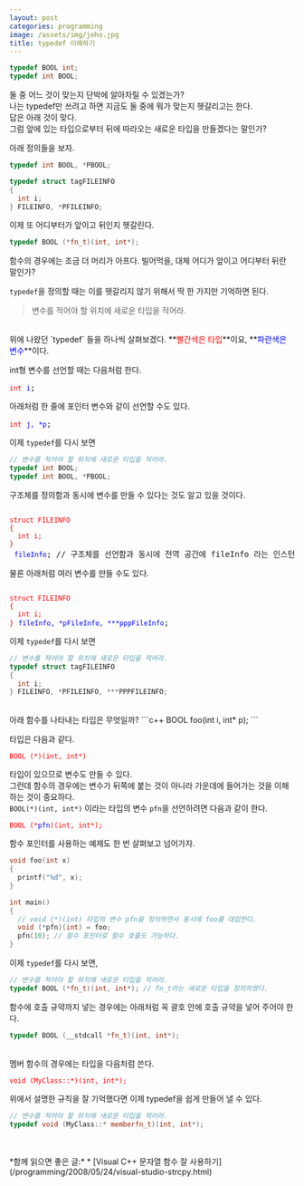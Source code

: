 ```yaml
---
layout: post
categories: programming
image: /assets/img/jeho.jpg
title: typedef 이해하기
---
```


```c++
typedef BOOL int;
typedef int BOOL;
```

둘 중 어느 것이 맞는지 단박에 알아차릴 수 있겠는가?  
나는 typedef만 쓰려고 하면 지금도 둘 중에 뭐가 맞는지 헷갈리고는 한다.  
답은 아래 것이 맞다.  
그럼 앞에 있는 타입으로부터 뒤에 따라오는 새로운 타입을 만들겠다는 말인가?  

아래 정의들을 보자.
```c++
typedef int BOOL, *PBOOL;

typedef struct tagFILEINFO
{
  int i;
} FILEINFO, *PFILEINFO;
```

이제 또 어디부터가 앞이고 뒤인지 헷갈린다.

```c++
typedef BOOL (*fn_t)(int, int*);
```

함수의 경우에는 조금 더 머리가 아프다.
빌어먹을, 대체 어디가 앞이고 어디부터 뒤란 말인가?

`typedef`을 정의할 때는 이를 헷갈리지 않기 위해서 딱 한 가지만 기억하면 된다.

> 변수를 적어야 할 위치에 새로운 타입을 적어라.

<br>
위에 나왔던 `typedef` 들을 하나씩 살펴보겠다.  
**<font color="red">빨간색은 타입</font>**이요, **<font color="blue">파란색은 변수</font>**이다.

int형 변수를 선언할 때는 다음처럼 한다.

<pre>
<code style="color: red">int</code> <code style="color: blue">i</code>;
</pre>

아래처럼 한 줄에 포인터 변수와 같이 선언할 수도 있다.  
<pre>
<code style="color: red">int</code> <code style="color: blue">j, *p</code>;
</pre>

이제 `typedef`를 다시 보면

```c++
// 변수를 적어야 할 위치에 새로운 타입을 적어라.
typedef int BOOL;
typedef int BOOL, *PBOOL;
```

구조체를 정의함과 동시에 변수를 만들 수 있다는 것도 알고 있을 것이다.

<pre>
<code style="color: red">
struct FILEINFO
{
  int i;
}</code> <code style="color: blue">fileInfo</code>; // 구조체를 선언함과 동시에 전역 공간에 fileInfo 라는 인스턴스를 생성하였다.
</pre>

물론 아래처럼 여러 변수를 만들 수도 있다.

<pre>
<code style="color: red">
struct FILEINFO
{
  int i;
}</code> <code style="color: blue">fileInfo, *pFileInfo, ***pppFileInfo</code>;
</pre>

이제 `typedef`를 다시 보면

```c++
// 변수를 적어야 할 위치에 새로운 타입을 적어라.
typedef struct tagFILEINFO
{
  int i;
} FILEINFO, *PFILEINFO, ***PPPFILEINFO;
```

<br>
아래 함수를 나타내는 타입은 무엇일까?  
```c++
BOOL foo(int i, int* p);
```

타입은 다음과 같다.  
<pre><code style="color: red">BOOL (*)(int, int*)</code></pre>

타입이 있으므로 변수도 만들 수 있다.  
그런데 함수의 경우에는 변수가 뒤쪽에 붙는 것이 아니라 가운데에 들어가는 것을 이해하는 것이 중요하다.  
`BOOL(*)(int, int*)` 이라는 타입의 변수 `pfn`을 선언하려면 다음과 같이 한다.

<pre><code style="color: red">BOOL (*</code><code style="color: blue">pfn</code><code style="color: red">)(int, int*);</code></pre>

함수 포인터를 사용하는 예제도 한 번 살펴보고 넘어가자.
```c++
void foo(int x)
{
  printf("%d", x);
}

int main()
{
  // void (*)(int) 타입의 변수 pfn을 정의하면서 동시에 foo를 대입한다.
  void (*pfn)(int) = foo; 
  pfn(10); // 함수 포인터로 함수 호출도 가능하다.
}
```

이제 `typedef`를 다시 보면,
```c++
// 변수를 적어야 할 위치에 새로운 타입을 적어라.
typedef BOOL (*fn_t)(int, int*); // fn_t라는 새로운 타입을 정의하였다.
```
함수에 호출 규약까지 넣는 경우에는 아래처럼 꼭 괄호 안에 호출 규약을 넣어 주어야 한다.
```c++
typedef BOOL (__stdcall *fn_t)(int, int*);
```

<br>
멤버 함수의 경우에는 타입을 다음처럼 쓴다.  
<pre><code style="color: red">void (MyClass::*)(int, int*);</code></pre>

위에서 설명한 규칙을 잘 기억했다면 이제 typedef을 쉽게 만들어 낼 수 있다.

```c++
// 변수를 적어야 할 위치에 새로운 타입을 적어라.
typedef void (MyClass::* memberfn_t)(int, int*);
```
<br>
<br>
*함께 읽으면 좋은 글:*
* [Visual C++ 문자열 함수 잘 사용하기](/programming/2008/05/24/visual-studio-strcpy.html)